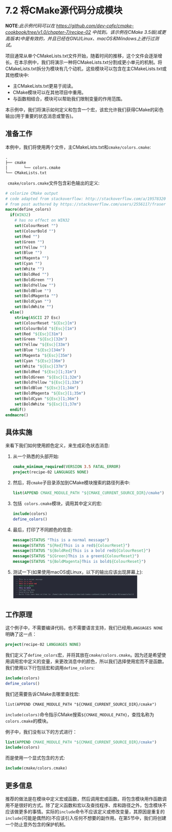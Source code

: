 # 7.2 将CMake源代码分成模块

**NOTE**:*此示例代码可以在 https://github.com/dev-cafe/cmake-cookbook/tree/v1.0/chapter-7/recipe-02 中找到。该示例在CMake 3.5版(或更高版本)中是有效的，并且已经在GNU/Linux、macOS和Windows上进行过测试。*

项目通常从单个CMakeLists.txt文件开始，随着时间的推移，这个文件会逐渐增长。在本示例中，我们将演示一种将CMakeLists.txt分割成更小单元的机制。将CMakeLists.txt拆分为模块有几个动机，这些模块可以包含在主CMakeLists.txt或其他模块中:

* 主CMakeLists.txt更易于阅读。
* CMake模块可以在其他项目中重用。
* 与函数相结合，模块可以帮助我们限制变量的作用范围。

本示例中，我们将演示如何定义和包含一个宏，该宏允许我们获得CMake的彩色输出(用于重要的状态消息或警告)。

## 准备工作

本例中，我们将使用两个文件，主CMakeLists.txt和`cmake/colors.cmake`:

```shell
.
├── cmake
│ 		└── colors.cmake
└── CMakeLists.txt
```

` cmake/colors.cmake`文件包含彩色输出的定义:

```cmake
# colorize CMake output
# code adapted from stackoverflow: http://stackoverflow.com/a/19578320
# from post authored by https://stackoverflow.com/users/2556117/fraser
macro(define_colors)
  if(WIN32)
    # has no effect on WIN32
    set(ColourReset "")
    set(ColourBold "")
    set(Red "")
    set(Green "")
    set(Yellow "")
    set(Blue "")
    set(Magenta "")
    set(Cyan "")
    set(White "")
    set(BoldRed "")
    set(BoldGreen "")
    set(BoldYellow "")
    set(BoldBlue "")
    set(BoldMagenta "")
    set(BoldCyan "")
    set(BoldWhite "")
  else()
    string(ASCII 27 Esc)
    set(ColourReset "${Esc}[m")
    set(ColourBold "${Esc}[1m")
    set(Red "${Esc}[31m")
    set(Green "${Esc}[32m")
    set(Yellow "${Esc}[33m")
    set(Blue "${Esc}[34m")
    set(Magenta "${Esc}[35m")
    set(Cyan "${Esc}[36m")
    set(White "${Esc}[37m")
    set(BoldRed "${Esc}[1;31m")
    set(BoldGreen "${Esc}[1;32m")
    set(BoldYellow "${Esc}[1;33m")
    set(BoldBlue "${Esc}[1;34m")
    set(BoldMagenta "${Esc}[1;35m")
    set(BoldCyan "${Esc}[1;36m")
    set(BoldWhite "${Esc}[1;37m")
  endif()
endmacro()
```

## 具体实施

来看下我们如何使用颜色定义，来生成彩色状态消息:

1. 从一个熟悉的头部开始:

   ```cmake
   cmake_minimum_required(VERSION 3.5 FATAL_ERROR)
   project(recipe-02 LANGUAGES NONE)
   ```

2. 然后，将`cmake`子目录添加到CMake模块搜索的路径列表中:

   ```cmake
   list(APPEND CMAKE_MODULE_PATH "${CMAKE_CURRENT_SOURCE_DIR}/cmake")
   ```

3. 包括` colors.cmake`模块，调用其中定义的宏:

   ```cmake
   include(colors)
   define_colors()
   ```

4. 最后，打印了不同颜色的信息:

   ```cmake
   message(STATUS "This is a normal message")
   message(STATUS "${Red}This is a red${ColourReset}")
   message(STATUS "${BoldRed}This is a bold red${ColourReset}")
   message(STATUS "${Green}This is a green${ColourReset}")
   message(STATUS "${BoldMagenta}This is bold${ColourReset}")
   ```

5. 测试一下(如果使用macOS或Linux，以下的输出应该出现屏幕上):<img src="../../images/chapter7/7-2-1.png" style="zoom:38%;" />

## 工作原理

这个例子中，不需要编译代码，也不需要语言支持，我们已经用` LANGUAGES NONE `明确了这一点：

```cmake
project(recipe-02 LANGUAGES NONE)
```

我们定义了`define_colors`宏，并将其放在`cmake/colors.cmake`。因为还是希望使用调用宏中定义的变量，来更改消息中的颜色，所以我们选择使用宏而不是函数。我们使用以下行包括宏和调用`define_colors`:

```cmake
include(colors)
define_colors()
```

我们还需要告诉CMake去哪里查找宏:

```cmae
list(APPEND CMAKE_MODULE_PATH "${CMAKE_CURRENT_SOURCE_DIR}/cmake")
```

`include(colors)`命令指示CMake搜索`${CMAKE_MODULE_PATH}`，查找名称为`colors.cmake`的模块。

例子中，我们没有以下的方式进行：

```cmake
list(APPEND CMAKE_MODULE_PATH "${CMAKE_CURRENT_SOURCE_DIR}/cmake")
include(colors)
```

而是使用一个显式包含的方式:

```cmake
include(cmake/colors.cmake)
```

## 更多信息

推荐的做法是在模块中定义宏或函数，然后调用宏或函数。将包含模块用作函数调用不是很好的方式。除了定义函数和宏以及查找程序、库和路径之外，包含模块不应该做更多的事情。实际的`include`命令不应该定义或修改变量，其原因是重复的`include`(可能是偶然的)不应该引入任何不想要的副作用。在第5节中，我们将创建一个防止意外包含的保护机制。